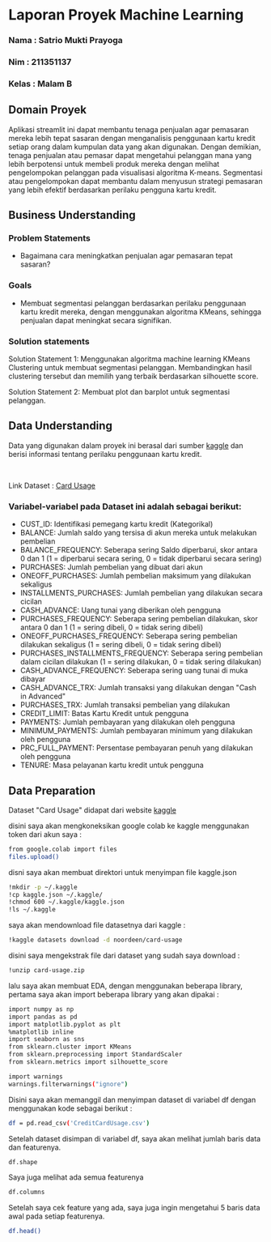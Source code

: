 # Laporan Proyek Machine Learning

### Nama : Satrio Mukti Prayoga

### Nim : 211351137

### Kelas : Malam B

## Domain Proyek

Aplikasi streamlit ini dapat membantu tenaga penjualan agar pemasaran mereka lebih tepat sasaran dengan menganalisis penggunaan kartu kredit setiap orang dalam kumpulan data yang akan digunakan. Dengan demikian, tenaga penjualan atau pemasar dapat mengetahui pelanggan mana yang lebih berpotensi untuk membeli produk mereka dengan melihat pengelompokan pelanggan pada visualisasi algoritma K-means. Segmentasi atau pengelompokan dapat membantu dalam menyusun strategi pemasaran yang lebih efektif berdasarkan perilaku pengguna kartu kredit.

## Business Understanding

### Problem Statements

- Bagaimana cara meningkatkan penjualan agar pemasaran tepat sasaran?

### Goals

- Membuat segmentasi pelanggan berdasarkan perilaku penggunaan kartu kredit mereka, dengan menggunakan algoritma KMeans, sehingga penjualan dapat meningkat secara signifikan.

### Solution statements

Solution Statement 1: Menggunakan algoritma machine learning KMeans Clustering untuk membuat segmentasi pelanggan. Membandingkan hasil clustering tersebut dan memilih yang terbaik berdasarkan silhouette score.

Solution Statement 2: Membuat plot dan barplot untuk segmentasi pelanggan.

## Data Understanding

Data yang digunakan dalam proyek ini berasal dari sumber [kaggle](https://www.kaggle.com/) dan berisi informasi tentang perilaku penggunaan kartu kredit.

<br>

Link Dataset : [Card Usage](https://www.kaggle.com/datasets/noordeen/card-usage/)

### Variabel-variabel pada Dataset ini adalah sebagai berikut:

- CUST_ID: Identifikasi pemegang kartu kredit (Kategorikal)
- BALANCE: Jumlah saldo yang tersisa di akun mereka untuk melakukan pembelian
- BALANCE_FREQUENCY: Seberapa sering Saldo diperbarui, skor antara 0 dan 1 (1 = diperbarui secara sering, 0 = tidak diperbarui secara sering)
- PURCHASES: Jumlah pembelian yang dibuat dari akun
- ONEOFF_PURCHASES: Jumlah pembelian maksimum yang dilakukan sekaligus
- INSTALLMENTS_PURCHASES: Jumlah pembelian yang dilakukan secara cicilan
- CASH_ADVANCE: Uang tunai yang diberikan oleh pengguna
- PURCHASES_FREQUENCY: Seberapa sering pembelian dilakukan, skor antara 0 dan 1 (1 = sering dibeli, 0 = tidak sering dibeli)
- ONEOFF_PURCHASES_FREQUENCY: Seberapa sering pembelian dilakukan sekaligus (1 = sering dibeli, 0 = tidak sering dibeli)
- PURCHASES_INSTALLMENTS_FREQUENCY: Seberapa sering pembelian dalam cicilan dilakukan (1 = sering dilakukan, 0 = tidak sering dilakukan)
- CASH_ADVANCE_FREQUENCY: Seberapa sering uang tunai di muka dibayar
- CASH_ADVANCE_TRX: Jumlah transaksi yang dilakukan dengan "Cash in Advanced"
- PURCHASES_TRX: Jumlah transaksi pembelian yang dilakukan
- CREDIT_LIMIT: Batas Kartu Kredit untuk pengguna
- PAYMENTS: Jumlah pembayaran yang dilakukan oleh pengguna
- MINIMUM_PAYMENTS: Jumlah pembayaran minimum yang dilakukan oleh pengguna
- PRC_FULL_PAYMENT: Persentase pembayaran penuh yang dilakukan oleh pengguna
- TENURE: Masa pelayanan kartu kredit untuk pengguna

## Data Preparation

Dataset "Card Usage" didapat dari website [kaggle](https://www.kaggle.com/)

disini saya akan mengkoneksikan google colab ke kaggle menggunakan token dari akun saya :

```bash
from google.colab import files
files.upload()
```

disni saya akan membuat direktori untuk menyimpan file kaggle.json

```bash
!mkdir -p ~/.kaggle
!cp kaggle.json ~/.kaggle/
!chmod 600 ~/.kaggle/kaggle.json
!ls ~/.kaggle
```

saya akan mendownload file datasetnya dari kaggle :

```bash
!kaggle datasets download -d noordeen/card-usage
```

disini saya mengekstrak file dari dataset yang sudah saya download :

```bash
!unzip card-usage.zip
```

lalu saya akan membuat EDA, dengan menggunakan beberapa library, pertama saya akan import beberapa library yang akan dipakai :

```bash
import numpy as np
import pandas as pd
import matplotlib.pyplot as plt
%matplotlib inline
import seaborn as sns
from sklearn.cluster import KMeans
from sklearn.preprocessing import StandardScaler
from sklearn.metrics import silhouette_score

import warnings
warnings.filterwarnings("ignore")
```

Disini saya akan memanggil dan menyimpan dataset di variabel df dengan menggunakan kode sebagai berikut :

```bash
df = pd.read_csv('CreditCardUsage.csv')
```

Setelah dataset disimpan di variabel df, saya akan melihat jumlah baris data dan featurenya.

```bash
df.shape
```

Saya juga melihat ada semua featurenya

```bash
df.columns
```

Setelah saya cek feature yang ada, saya juga ingin mengetahui 5 baris data awal pada setiap featurenya.

```bash
df.head()
```
